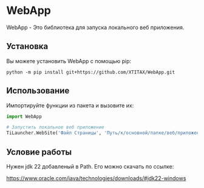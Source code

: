 # WebApp

WebApp - Это библиотека для запуска локального веб приложения.

## Установка

Вы можете установить WebApp с помощью pip:

```bath
python -m pip install git+https://github.com/XTITAX/WebApp.git
```

## Использование

Импортируйте функции из пакета и вызовите их:

```python
import WebApp

# Запустить локальное веб приложение
TiLauncher.WebSite('Файл Страницы', 'Путь/к/основной/папке/веб/приложения')
```

## Условие работы

Нужен jdk 22 добавленый в Path. Его можно скачать по ссылке:

https://www.oracle.com/java/technologies/downloads/#jdk22-windows
